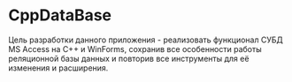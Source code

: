 # CppDataBase
Цель разработки данного приложения - реализовать функционал СУБД MS Access на C++ и WinForms, сохранив все особенности работы
реляционной базы данных и повторив все инструменты для её изменения и расширения.

